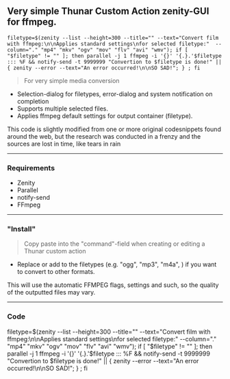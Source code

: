 Very simple Thunar Custom Action zenity-GUI for ffmpeg.
---

```
filetype=$(zenity --list --height=300 --title="" --text="Convert film with ffmpeg:\n\nApplies standard settings\nfor selected filetype:"  --column="." "mp4" "mkv" "ogv" "mov" "flv" "avi" "wmv"); if [ "$filetype" != "" ]; then parallel -j 1 ffmpeg -i '{}' '{.}.'$filetype ::: %F && notify-send -t 9999999 "Convertion to $filetype is done!" || { zenity --error --text="An error occurred!\n\nSO SAD!"; } ; fi

```

> For very simple media conversion 

* Selection-dialog for filetypes, error-dialog and system notification on completion   
* Supports multiple selected files.
* Applies ffmpeg default settings for output container (filetype).

This code is slightly modified from one or more original codesnippets found around the web, but the research was conducted in a frenzy and the sources are lost in time, like tears in rain

---

### Requirements
* Zenity
* Parallel
* notify-send
* FFmpeg

---

### "Install"

> Copy paste into the "command"-field when creating or editing a Thunar custom action
 
* Replace or add to the filetypes (e.g. "ogg", "mp3", "m4a", ) if you want to convert to other formats.

This will use the automatic FFMPEG flags, settings and such, so the quality of the outputted files may vary.  

---

### Code

filetype=$(zenity --list --height=300 --title="" --text="Convert film with ffmpeg:\n\nApplies standard settings\nfor selected filetype:"  --column="." "mp4" "mkv" "ogv" "mov" "flv" "avi" "wmv"); if [ "$filetype" != "" ]; then parallel -j 1 ffmpeg -i '{}' '{.}.'$filetype ::: %F && notify-send -t 9999999 "Convertion to $filetype is done!" || { zenity --error --text="An error occurred!\n\nSO SAD!"; } ; fi

